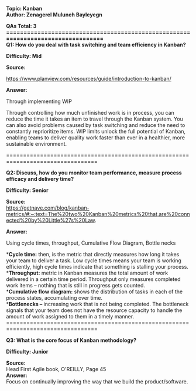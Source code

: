 **Topic: Kanban**</br>
**Author: Zenagerel Muluneh Bayleyegn**</br>

**QAs Total: 3** </br>
**=================================================================================**</br>
**Q1: How do you deal with task switching and team efficiency in Kanban?** </br>

**Difficulty: Mid**</br>

**Source:**</br>

https://www.planview.com/resources/guide/introduction-to-kanban/

**Answer:**</br>


<p>Through implementing WIP<p>
<p>Through controlling how much unfinished work is in process, you can reduce the time it takes an item to travel through the Kanban system. You can also avoid problems 
  caused by task switching and reduce the need to constantly reprioritize items. WIP limits unlock the full potential of 
  Kanban, enabling teams to deliver quality work faster than ever in a healthier, more sustainable environment.</p>
 =================================================================================</br> 
 
**Q2: Discuss, how do you monitor team performance, measure process efficacy and delivery time?**</br>

**Difficulty: Senior**</br>

**Source:**</br>
https://getnave.com/blog/kanban-metrics/#:~:text=The%20two%20Kanban%20metrics%20that,are%20connected%20by%20Little%27s%20Law. </br>

**Answer:**</br>

Using cycle times, throughput, Cumulative Flow Diagram, Bottle necks </br>

***Cycle time:** then, is the metric that directly measures how long it takes your team to deliver a task. Low cycle times means your team is working efficiently, high cycle times indicate that something is stalling your process.</br>
***Throughput:** metric in Kanban measures the total amount of work delivered in a certain time period. Throughput only measures completed work items – nothing that is still in progress gets counted.</br>
***Cumulative flow diagram:** shows the distribution of tasks in each of the process states, accumulating over time. </br>
***Bottlenecks –** increasing work that is not being completed. The bottleneck signals that your team does not have the resource capacity to handle the amount of work assigned to them in a timely manner. </br>
=================================================================================</br> 

**Q3: What is the core focus of Kanban methodology?** </br> 

**Difficulty: Junior** </br> 

**Source:** </br> 
  Head First Agile book, O'REILLY, Page 45 </br> 
**Answer:** </br> 
Focus on continually improving the way that we build the product/software.









